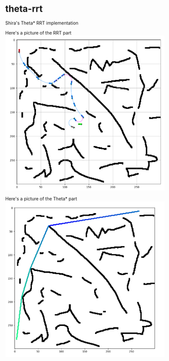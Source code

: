 # theta-rrt
Shira's Theta* RRT implementation

Here's a picture of the RRT part
!["Screenshot of RRT"](https://raw.githubusercontent.com/eshira/theta-rrt/master/Screenshot%20from%202019-05-06%2020-09-48.png)


Here's a picture of the Theta* part
!["Screenshot of Theta*"](https://raw.githubusercontent.com/eshira/theta-rrt/master/300Thetastaar.png)

